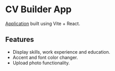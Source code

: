 # CV Builder App
[Application](https://main--starlit-kulfi-eb679c.netlify.app/) built using Vite + React.
## Features
* Display skills, work experience and education.
* Accent and font color changer.
* Upload photo functionality.
